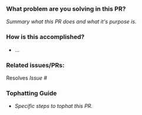 ### What problem are you solving in this PR?
_Summary what this PR does and what it's purpose is._

### How is this accomplished?
- ...

### Related issues/PRs:
Resolves _Issue #_

### Tophatting Guide
- _Specific steps to tophat this PR._

